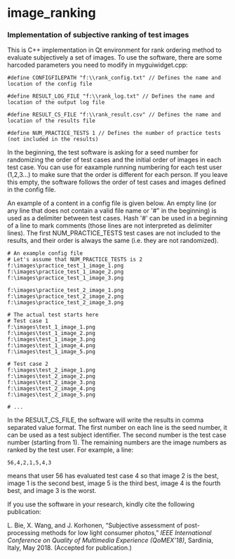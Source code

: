 # image_ranking
### Implementation of subjective ranking of test images

This is C++ implementation in Qt environment for rank ordering method to evaluate subjectively a set of images. To use the software, there are some harcoded parameters you need to modify in myguiwidget.cpp:

    #define CONFIGFILEPATH "f:\\rank_config.txt" // Defines the name and location of the config file
  
    #define RESULT_LOG_FILE "f:\\rank_log.txt" // Defines the name and location of the output log file
  
    #define RESULT_CS_FILE "f:\\rank_result.csv" // Defines the name and location of the results file
  
    #define NUM_PRACTICE_TESTS 1 // Defines the number of practice tests (not included in the results)
  
In the beginning, the test software is asking for a seed number for randomizing the order of test cases and the initial order of images in each test case. You can use for eaxample running numbering for each test user (1,2,3...) to make sure that the order is different for each person. If you leave this empty, the software follows the order of test cases and images defined in the config file.

An example of a content in a config file is given below. An empty line (or any line that does not contain a valid file name or '#" in the beginning) is used as a delimiter between test cases. Hash '#' can be used in a beginning of a line to mark comments (those lines are not interpreted as delimiter lines). The first NUM_PRACTICE_TESTS test cases are not included to the results, and their order is always the same (i.e. they are not randomized).

    # An example config file
    # Let's assume that NUM_PRACTICE_TESTS is 2
    f:\images\practice_test_1_image_1.png
    f:\images\practice_test_1_image_2.png
    f:\images\practice_test_1_image_3.png
 
    f:\images\practice_test_2_image_1.png
    f:\images\practice_test_2_image_2.png
    f:\images\practice_test_2_image_3.png
    
    # The actual test starts here
    # Test case 1
    f:\images\test_1_image_1.png
    f:\images\test_1_image_2.png
    f:\images\test_1_image_3.png
    f:\images\test_1_image_4.png
    f:\images\test_1_image_5.png
 
    # Test case 2
    f:\images\test_2_image_1.png
    f:\images\test_2_image_2.png
    f:\images\test_2_image_3.png
    f:\images\test_2_image_4.png
    f:\images\test_2_image_5.png
    
    # ...
    
In the RESULT_CS_FILE, the software will write the results in comma separated value format. The first number on each line is the seed number, it can be used as a test subject identifier. The second number is the test case number (starting from 1). The remaining numbers are the image numbers as ranked by the test user. For example, a line:

    56,4,2,1,5,4,3
    
means that user 56 has evaluated test case 4 so that image 2 is the best, image 1 is the second best, image 5 is the third best, image 4 is the fourth best, and image 3 is the worst.
    
If you use the software in your research, kindly cite the following publication:

L. Bie, X. Wang, and J. Korhonen, “Subjective assessment of post-processing methods for low light consumer photos,” 
*IEEE International Conference on Quality of Multimedia Experience (QoMEX’18)*, Sardinia, Italy, 
May 2018. (Accepted for publication.)
